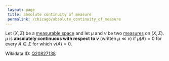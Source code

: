 ```yaml
---
 layout: page
 title: absolute continuity of measure
 permalink: /chicago/absolute_continuity_of_measure
---
```

Let $(X,\Sigma)$ be a [measurable space](https://mathgloss.github.io/MathGloss/measurable) and let $\mu$ and $\nu$ be two [measures](https://mathgloss.github.io/MathGloss/measure_space) on $(X,\Sigma)$. $\mu$ is **absolutely continuous with respect to $\nu$** (written $\mu \ll \nu)$ if $\mu(A) =0$ for every $A\in \Sigma$ for which $\nu(A)=0$. 

Wikidata ID: [Q20827138](https://www.wikidata.org/wiki/Q20827138)